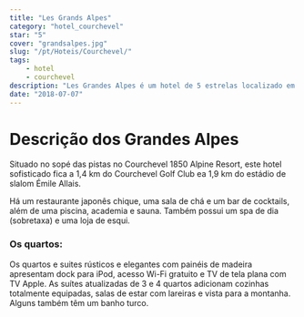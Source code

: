 ```yaml
---
title: "Les Grands Alpes"
category: "hotel_courchevel"
star: "5"
cover: "grandsalpes.jpg"
slug: "/pt/Hoteis/Courchevel/"
tags:
    - hotel
    - courchevel
description: "Les Grandes Alpes é um hotel de 5 estrelas localizado em Courchevel 1850. "
date: "2018-07-07"
--- 
```

 
 
# Descrição dos Grandes Alpes
Situado no sopé das pistas no Courchevel 1850 Alpine Resort, este hotel sofisticado fica a 1,4 km do Courchevel Golf Club ea 1,9 km do estádio de slalom Émile Allais.

Há um restaurante japonês chique, uma sala de chá e um bar de cocktails, além de uma piscina, academia e sauna. Também possui um spa de dia (sobretaxa) e uma loja de esqui.

### Os quartos:
Os quartos e suites rústicos e elegantes com painéis de madeira apresentam dock para iPod, acesso Wi-Fi gratuito e TV de tela plana com TV Apple. As suítes atualizadas de 3 e 4 quartos adicionam cozinhas totalmente equipadas, salas de estar com lareiras e vista para a montanha. Alguns também têm um banho turco.